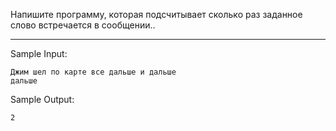 Напишите программу, которая подсчитывает сколько раз заданное слово встречается в сообщении..
___
Sample Input:
```
Джим шел по карте все дальше и дальше
дальше
```
Sample Output:
```
2
```